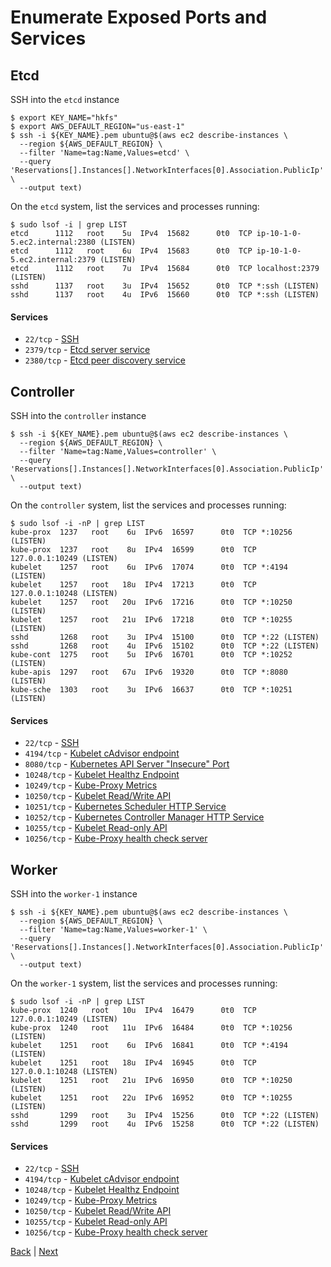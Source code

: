 # Enumerate Exposed Ports and Services

## Etcd

SSH into the `etcd` instance
```
$ export KEY_NAME="hkfs"
$ export AWS_DEFAULT_REGION="us-east-1"
$ ssh -i ${KEY_NAME}.pem ubuntu@$(aws ec2 describe-instances \
  --region ${AWS_DEFAULT_REGION} \
  --filter 'Name=tag:Name,Values=etcd' \
  --query 'Reservations[].Instances[].NetworkInterfaces[0].Association.PublicIp' \
  --output text)
```
On the `etcd` system, list the services and processes running:
```
$ sudo lsof -i | grep LIST
etcd      1112   root    5u  IPv4  15682      0t0  TCP ip-10-1-0-5.ec2.internal:2380 (LISTEN)
etcd      1112   root    6u  IPv4  15683      0t0  TCP ip-10-1-0-5.ec2.internal:2379 (LISTEN)
etcd      1112   root    7u  IPv4  15684      0t0  TCP localhost:2379 (LISTEN)
sshd      1137   root    3u  IPv4  15652      0t0  TCP *:ssh (LISTEN)
sshd      1137   root    4u  IPv6  15660      0t0  TCP *:ssh (LISTEN)
```
#### Services
- `22/tcp` - [SSH](https://openssh.org)
- `2379/tcp` - [Etcd server service](https://github.com/coreos/etcd#etcd-tcp-ports)
- `2380/tcp` - [Etcd peer discovery service](https://github.com/coreos/etcd#etcd-tcp-ports)

## Controller

SSH into the `controller` instance
```
$ ssh -i ${KEY_NAME}.pem ubuntu@$(aws ec2 describe-instances \
  --region ${AWS_DEFAULT_REGION} \
  --filter 'Name=tag:Name,Values=controller' \
  --query 'Reservations[].Instances[].NetworkInterfaces[0].Association.PublicIp' \
  --output text)
```

On the `controller` system, list the services and processes running:
```
$ sudo lsof -i -nP | grep LIST
kube-prox  1237   root    6u  IPv6  16597      0t0  TCP *:10256 (LISTEN)
kube-prox  1237   root    8u  IPv4  16599      0t0  TCP 127.0.0.1:10249 (LISTEN)
kubelet    1257   root    6u  IPv6  17074      0t0  TCP *:4194 (LISTEN)
kubelet    1257   root   18u  IPv4  17213      0t0  TCP 127.0.0.1:10248 (LISTEN)
kubelet    1257   root   20u  IPv6  17216      0t0  TCP *:10250 (LISTEN)
kubelet    1257   root   21u  IPv6  17218      0t0  TCP *:10255 (LISTEN)
sshd       1268   root    3u  IPv4  15100      0t0  TCP *:22 (LISTEN)
sshd       1268   root    4u  IPv6  15102      0t0  TCP *:22 (LISTEN)
kube-cont  1275   root    5u  IPv6  16701      0t0  TCP *:10252 (LISTEN)
kube-apis  1297   root   67u  IPv6  19320      0t0  TCP *:8080 (LISTEN)
kube-sche  1303   root    3u  IPv6  16637      0t0  TCP *:10251 (LISTEN)
```

#### Services
- `22/tcp` - [SSH](https://openssh.org)
- `4194/tcp` - [Kubelet cAdvisor endpoint](https://github.com/google/cadvisor)
- `8080/tcp` - [Kubernetes API Server "Insecure" Port](https://kubernetes.io/docs/reference/generated/kube-apiserver/)
- `10248/tcp` - [Kubelet Healthz Endpoint](https://kubernetes.io/docs/reference/generated/kubelet/)
- `10249/tcp` - [Kube-Proxy Metrics](https://kubernetes.io/docs/reference/generated/kube-proxy/)
- `10250/tcp` - [Kubelet Read/Write API](https://kubernetes.io/docs/reference/generated/kubelet)
- `10251/tcp` - [Kubernetes Scheduler HTTP Service](https://kubernetes.io/docs/reference/generated/kube-scheduler/)
- `10252/tcp` - [Kubernetes Controller Manager HTTP Service](https://kubernetes.io/docs/reference/generated/kube-controller-manager/)
- `10255/tcp` - [Kubelet Read-only API](https://kubernetes.io/docs/reference/generated/kubelet)
- `10256/tcp` - [Kube-Proxy health check server](https://kubernetes.io/docs/reference/generated/kube-proxy/)

## Worker

SSH into the `worker-1` instance
```
$ ssh -i ${KEY_NAME}.pem ubuntu@$(aws ec2 describe-instances \
  --region ${AWS_DEFAULT_REGION} \
  --filter 'Name=tag:Name,Values=worker-1' \
  --query 'Reservations[].Instances[].NetworkInterfaces[0].Association.PublicIp' \
  --output text)
```

On the `worker-1` system, list the services and processes running:
```
$ sudo lsof -i -nP | grep LIST
kube-prox  1240   root   10u  IPv4  16479      0t0  TCP 127.0.0.1:10249 (LISTEN)
kube-prox  1240   root   11u  IPv6  16484      0t0  TCP *:10256 (LISTEN)
kubelet    1251   root    6u  IPv6  16841      0t0  TCP *:4194 (LISTEN)
kubelet    1251   root   18u  IPv4  16945      0t0  TCP 127.0.0.1:10248 (LISTEN)
kubelet    1251   root   21u  IPv6  16950      0t0  TCP *:10250 (LISTEN)
kubelet    1251   root   22u  IPv6  16952      0t0  TCP *:10255 (LISTEN)
sshd       1299   root    3u  IPv4  15256      0t0  TCP *:22 (LISTEN)
sshd       1299   root    4u  IPv6  15258      0t0  TCP *:22 (LISTEN)
```

#### Services
- `22/tcp` - [SSH](https://openssh.org)
- `4194/tcp` - [Kubelet cAdvisor endpoint](https://github.com/google/cadvisor)
- `10248/tcp` - [Kubelet Healthz Endpoint](https://kubernetes.io/docs/reference/generated/kubelet/)
- `10249/tcp` - [Kube-Proxy Metrics](https://kubernetes.io/docs/reference/generated/kube-proxy/)
- `10250/tcp` - [Kubelet Read/Write API](https://kubernetes.io/docs/reference/generated/kubelet)
- `10255/tcp` - [Kubelet Read-only API](https://kubernetes.io/docs/reference/generated/kubelet)
- `10256/tcp` - [Kube-Proxy health check server](https://kubernetes.io/docs/reference/generated/kube-proxy/)

[Back](/README.md) | [Next](direct-etcd.md)
